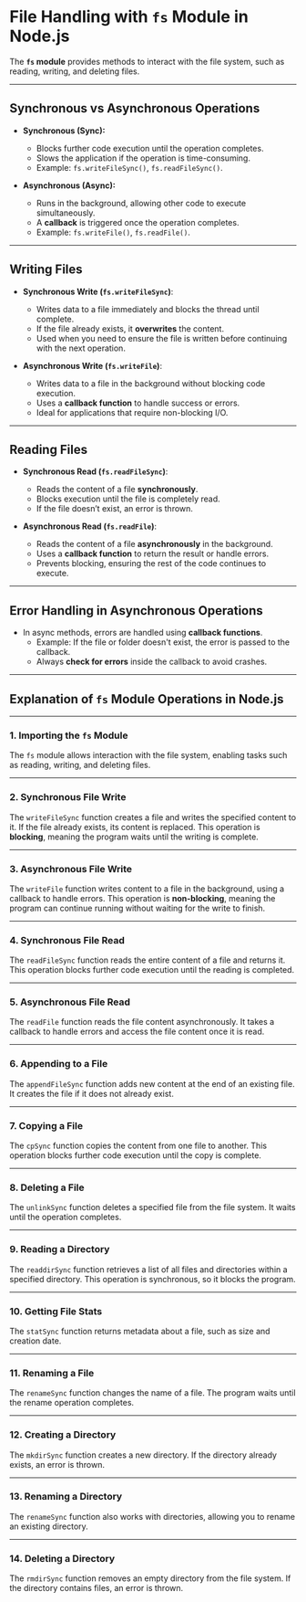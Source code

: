 # File Handling with `fs` Module in Node.js

The **`fs` module** provides methods to interact with the file system, such as reading, writing, and deleting files.

---

## Synchronous vs Asynchronous Operations

- **Synchronous (Sync):**  
  - Blocks further code execution until the operation completes.  
  - Slows the application if the operation is time-consuming.  
  - Example: `fs.writeFileSync()`, `fs.readFileSync()`.

- **Asynchronous (Async):**  
  - Runs in the background, allowing other code to execute simultaneously.  
  - A **callback** is triggered once the operation completes.  
  - Example: `fs.writeFile()`, `fs.readFile()`.

---

## Writing Files

- **Synchronous Write (`fs.writeFileSync`)**:  
  - Writes data to a file immediately and blocks the thread until complete.  
  - If the file already exists, it **overwrites** the content.  
  - Used when you need to ensure the file is written before continuing with the next operation.

- **Asynchronous Write (`fs.writeFile`)**:  
  - Writes data to a file in the background without blocking code execution.  
  - Uses a **callback function** to handle success or errors.  
  - Ideal for applications that require non-blocking I/O.

---

## Reading Files

- **Synchronous Read (`fs.readFileSync`)**:  
  - Reads the content of a file **synchronously**.  
  - Blocks execution until the file is completely read.  
  - If the file doesn’t exist, an error is thrown.

- **Asynchronous Read (`fs.readFile`)**:  
  - Reads the content of a file **asynchronously** in the background.  
  - Uses a **callback function** to return the result or handle errors.  
  - Prevents blocking, ensuring the rest of the code continues to execute.

---

## Error Handling in Asynchronous Operations

- In async methods, errors are handled using **callback functions**.  
  - Example: If the file or folder doesn't exist, the error is passed to the callback.  
  - Always **check for errors** inside the callback to avoid crashes.

---

## Explanation of `fs` Module Operations in Node.js

---

### 1. **Importing the `fs` Module**  

The `fs` module allows interaction with the file system, enabling tasks such as reading, writing, and deleting files.

---

### 2. **Synchronous File Write**  

The `writeFileSync` function creates a file and writes the specified content to it. If the file already exists, its content is replaced. This operation is **blocking**, meaning the program waits until the writing is complete.

---

### 3. **Asynchronous File Write**  

The `writeFile` function writes content to a file in the background, using a callback to handle errors. This operation is **non-blocking**, meaning the program can continue running without waiting for the write to finish.

---

### 4. **Synchronous File Read**  

The `readFileSync` function reads the entire content of a file and returns it. This operation blocks further code execution until the reading is completed.

---

### 5. **Asynchronous File Read**  

The `readFile` function reads the file content asynchronously. It takes a callback to handle errors and access the file content once it is read.

---

### 6. **Appending to a File**  

The `appendFileSync` function adds new content at the end of an existing file. It creates the file if it does not already exist.

---

### 7. **Copying a File**  

The `cpSync` function copies the content from one file to another. This operation blocks further code execution until the copy is complete.

---

### 8. **Deleting a File**  

The `unlinkSync` function deletes a specified file from the file system. It waits until the operation completes.

---

### 9. **Reading a Directory**  

The `readdirSync` function retrieves a list of all files and directories within a specified directory. This operation is synchronous, so it blocks the program.

---

### 10. **Getting File Stats**  

The `statSync` function returns metadata about a file, such as size and creation date.

---

### 11. **Renaming a File**  

The `renameSync` function changes the name of a file. The program waits until the rename operation completes.

---

### 12. **Creating a Directory**  

The `mkdirSync` function creates a new directory. If the directory already exists, an error is thrown.

---

### 13. **Renaming a Directory**  

The `renameSync` function also works with directories, allowing you to rename an existing directory.

---

### 14. **Deleting a Directory**  

The `rmdirSync` function removes an empty directory from the file system. If the directory contains files, an error is thrown.

